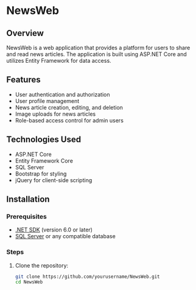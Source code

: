 # NewsWeb

## Overview
NewsWeb is a web application that provides a platform for users to share and read news articles. The application is built using ASP.NET Core and utilizes Entity Framework for data access.

## Features
- User authentication and authorization
- User profile management
- News article creation, editing, and deletion
- Image uploads for news articles
- Role-based access control for admin users

## Technologies Used
- ASP.NET Core
- Entity Framework Core
- SQL Server
- Bootstrap for styling
- jQuery for client-side scripting

## Installation

### Prerequisites

- [.NET SDK](https://dotnet.microsoft.com/download) (version 6.0 or later)
- [SQL Server](https://www.microsoft.com/en-us/sql-server/sql-server-downloads) or any compatible database

### Steps
1. Clone the repository:
   ```bash
   git clone https://github.com/yourusername/NewsWeb.git
   cd NewsWeb
